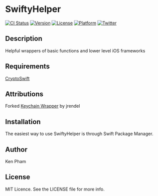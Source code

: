 # SwiftyHelper

[![CI Status](https://img.shields.io/travis/KenLPham/CrossPeers.svg?style=flat)](https://travis-ci.org/KenLPham/CrossPeers)
[![Version](https://img.shields.io/cocoapods/v/CrossPeers.svg?style=flat)](https://cocoapods.org/pods/CrossPeers)
[![License](https://img.shields.io/cocoapods/l/CrossPeers.svg?style=flat)](https://cocoapods.org/pods/CrossPeers)
[![Platform](https://img.shields.io/cocoapods/p/CrossPeers.svg?style=flat)](https://cocoapods.org/pods/CrossPeers)
[![Twitter](https://img.shields.io/twitter/follow/lilboipham?label=Ken%20Pham&style=social)](https://twitter.com/lilboipham)

## Description

Helpful wrappers of basic functions and lower level iOS frameworks

## Requirements

[CryptoSwift](https://github.com/krzyzanowskim/CryptoSwift)

## Attributions

Forked [Keychain Wrapper](https://github.com/jrendel/SwiftKeychainWrapper) by jrendel

## Installation

The easiest way to use SwiftyHelper is through Swift Package Manager.

## Author

Ken Pham

## License

MIT Licence. See the LICENSE file for more info.
